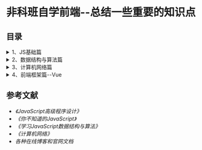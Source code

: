 # 非科班自学前端--总结一些重要的知识点
## 目录
<details>
<summary>1、JS基础篇</summary>
  
1.1 [对象的创建和继承](https://github.com/IamHuadong/blogs/issues/1)  
1.2 [对象的浅拷贝和深拷贝](https://github.com/IamHuadong/blogs/issues/2)  
1.3 [new的过程——手写new](https://github.com/IamHuadong/blogs/issues/3)  
1.4 [对闭包的理解（垃圾回收机制）与应用（防抖、节流）](https://github.com/IamHuadong/blogs/issues/8)   
1.5 [js的异步回调、Promise及其手写](https://github.com/IamHuadong/blogs/issues/9)  
1.6 [this的指向及其4种绑定规则 ](https://github.com/IamHuadong/blogs/issues/10) 
</details>
<details>
<summary>2、数据结构与算法篇</summary>
  
2.1 [栈和队列——2个栈实现队列](https://github.com/IamHuadong/blogs/issues/4)  
2.2 [链表——js实现链表类及其方法](https://github.com/IamHuadong/blogs/issues/5)  
2.3 排序算法——[冒泡排序](https://github.com/IamHuadong/blogs/issues/6) | [归并排序](https://github.com/IamHuadong/blogs/issues/11) | [快速排序](https://github.com/IamHuadong/blogs/issues/7)  
2.4 [二叉树、堆的一些概念](https://github.com/IamHuadong/blogs/issues/12)  
2.5 [二叉树类的创建及前、中、后续遍历](https://github.com/IamHuadong/blogs/issues/13)  
</details>
<details>
<summary>3、计算机网络篇</summary>
  
3.1 [计算机网络的体系结构及其各层的作用](https://github.com/IamHuadong/blogs/issues/14)  
3.2 [网络层要点](https://github.com/IamHuadong/blogs/issues/15)  
3.3 [运输层要点](https://github.com/IamHuadong/blogs/issues/16)  
3.4 [应用层要点](https://github.com/IamHuadong/blogs/issues/17)  
3.5 [应用层协议——HTTP/1.0、1.1及2.0](https://github.com/IamHuadong/blogs/issues/18)  
3.6 [密码体制及应用——HTTPS](https://github.com/IamHuadong/blogs/issues/19)  
</details>
<details>
<summary>4、前端框架篇--Vue</summary>
   
</details>

## 参考文献
- *《JavaScript高级程序设计》*  
- *《你不知道的JavaScript》* 
- *《学习JavaScript数据结构与算法》*  
- *《计算机网络》*  
- *各种在线博客和官网文档*
